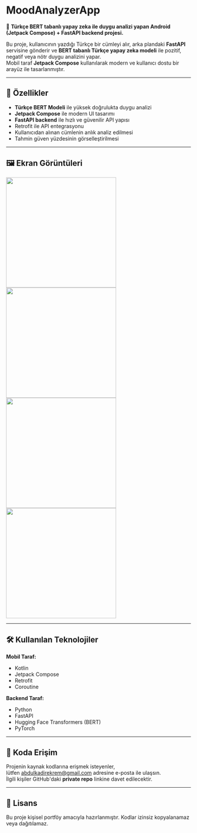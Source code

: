 # MoodAnalyzerApp

📱 **Türkçe BERT tabanlı yapay zeka ile duygu analizi yapan Android (Jetpack Compose) + FastAPI backend projesi.**

Bu proje, kullanıcının yazdığı Türkçe bir cümleyi alır, arka plandaki **FastAPI** servisine gönderir ve **BERT tabanlı Türkçe yapay zeka modeli** ile pozitif, negatif veya nötr duygu analizini yapar.  
Mobil taraf **Jetpack Compose** kullanılarak modern ve kullanıcı dostu bir arayüz ile tasarlanmıştır.

---

## 🚀 Özellikler
- **Türkçe BERT Modeli** ile yüksek doğrulukta duygu analizi
- **Jetpack Compose** ile modern UI tasarımı
- **FastAPI backend** ile hızlı ve güvenilir API yapısı
- Retrofit ile API entegrasyonu
- Kullanıcıdan alınan cümlenin anlık analiz edilmesi
- Tahmin güven yüzdesinin görselleştirilmesi

---

## 🖼️ Ekran Görüntüleri
<img src="screenshots/ai1.PNG.pgit add README.md screenshots/ng" width="300"> <img src="screenshots/screen2.png" width="300">
<img src="screenshots/ai2.PNG.png" width="300"> <img src="screenshots/screen2.png" width="300">

---

## 🛠️ Kullanılan Teknolojiler
**Mobil Taraf:**
- Kotlin
- Jetpack Compose
- Retrofit
- Coroutine

**Backend Taraf:**
- Python
- FastAPI
- Hugging Face Transformers (BERT)
- PyTorch

---

## 📩 Koda Erişim
Projenin kaynak kodlarına erişmek isteyenler,  
lütfen [abdulkadirekrem@gmail.com](mailto:abdulkadirekrem@gmail.com) adresine e-posta ile ulaşsın.  
İlgili kişiler GitHub'daki **private repo** linkine davet edilecektir.

---

## 📜 Lisans
Bu proje kişisel portföy amacıyla hazırlanmıştır. Kodlar izinsiz kopyalanamaz veya dağıtılamaz.
